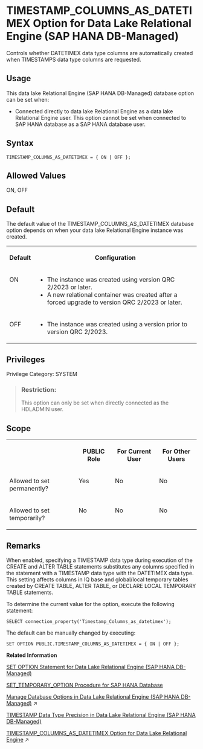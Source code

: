 <!-- loio34e354059097469d9864ff18b541f343 -->

# TIMESTAMP\_COLUMNS\_AS\_DATETIMEX Option for Data Lake Relational Engine \(SAP HANA DB-Managed\)

Controls whether DATETIMEX data type columns are automatically created when TIMESTAMPS data type columns are requested.



<a name="loio34e354059097469d9864ff18b541f343__section_fcx_cxv_4bc"/>

## Usage

This data lake Relational Engine \(SAP HANA DB-Managed\) database option can be set when:

-   Connected directly to data lake Relational Engine as a data lake Relational Engine user. This option cannot be set when connected to SAP HANA database as a SAP HANA database user.



<a name="loio34e354059097469d9864ff18b541f343__section_zhs_fc3_mrb"/>

## Syntax

```
TIMESTAMP_COLUMNS_AS_DATETIMEX = { ON | OFF };
```



<a name="loio34e354059097469d9864ff18b541f343__section_l1b_gc3_mrb"/>

## Allowed Values

ON, OFF



<a name="loio34e354059097469d9864ff18b541f343__section_tlp_5l3_hwb"/>

## Default

The default value of the TIMESTAMP\_COLUMNS\_AS\_DATETIMEX database option depends on when your data lake Relational Engine instance was created.


<table>
<tr>
<th valign="top">

Default

</th>
<th valign="top">

Configuration

</th>
</tr>
<tr>
<td valign="top">

ON

</td>
<td valign="top">

-   The instance was created using version QRC 2/2023 or later.
-   A new relational container was created after a forced upgrade to version QRC 2/2023 or later.



</td>
</tr>
<tr>
<td valign="top">

OFF

</td>
<td valign="top">

-   The instance was created using a version prior to version QRC 2/2023.



</td>
</tr>
</table>



<a name="loio34e354059097469d9864ff18b541f343__section_pxx_cwc_dxb"/>

## Privileges

Privilege Category: SYSTEM



### 

> ### Restriction:  
> This option can only be set when directly connected as the HDLADMIN user.



<a name="loio34e354059097469d9864ff18b541f343__section_nd4_hc3_mrb"/>

## Scope


<table>
<tr>
<th valign="top">

 

</th>
<th valign="top">

PUBLIC Role

</th>
<th valign="top">

For Current User

</th>
<th valign="top">

For Other Users

</th>
</tr>
<tr>
<td valign="top">

Allowed to set permanently?

</td>
<td valign="top">

Yes

</td>
<td valign="top">

No

</td>
<td valign="top">

No

</td>
</tr>
<tr>
<td valign="top">

Allowed to set temporarily?

</td>
<td valign="top">

No

</td>
<td valign="top">

No

</td>
<td valign="top">

No

</td>
</tr>
</table>



## Remarks

When enabled, specifying a TIMESTAMP data type during execution of the CREATE and ALTER TABLE statements substitutes any columns specified in the statement with a TIMESTAMP data type with the DATETIMEX data type. This setting affects columns in IQ base and global/local temporary tables created by CREATE TABLE, ALTER TABLE, or DECLARE LOCAL TEMPORARY TABLE statements.

To determine the current value for the option, execute the following statement:

```
SELECT connection_property('Timestamp_Columns_as_datetimex');
```

The default can be manually changed by executing:

```
SET OPTION PUBLIC.TIMESTAMP_COLUMNS_AS_DATETIMEX = { ON | OFF };
```

**Related Information**  


[SET OPTION Statement for Data Lake Relational Engine \(SAP HANA DB-Managed\)](../030-sql-statements/set-option-statement-for-data-lake-relational-engine-sap-hana-db-managed-84a37a4.md "Changes options that affect the behavior of the database and its compatibility with Transact-SQL. Setting the value of an option can change the behavior for all users or an individual user, in either a temporary or permanent scope.")

[SET\_TEMPORARY\_OPTION Procedure for SAP HANA Database](../080-sap-hana-database-for-data-lake-relational-engine/set-temporary-option-procedure-for-sap-hana-database-abcd703.md "Grant database options temporarily for the current connection only on a data lake Relational Engine relational container.")

[Manage Database Options in Data Lake Relational Engine (SAP HANA DB-Managed)](https://help.sap.com/viewer/9220e7fec0fe4503b5c5a6e21d584e63/2024_3_QRC/en-US/964f12eb2961478b8205f5bfd8ee2ec6.html "Data lake Relational Engine database options are configurable settings that change the way the data lake Relational Engine instance behaves or performs.") :arrow_upper_right:

[TIMESTAMP Data Type Precision in Data Lake Relational Engine \(SAP HANA DB-Managed\)](../020-sql-data-types/timestamp-data-type-precision-in-data-lake-relational-engine-sap-hana-db-managed-5cbca14.md "Precision conflicts between TIMESTAMP data types result in data loss.")

[TIMESTAMP_COLUMNS_AS_DATETIMEX Option for Data Lake Relational Engine](https://help.sap.com/viewer/19b3964099384f178ad08f2d348232a9/2024_3_QRC/en-US/082fdf9f04bc43acbc014a0842c43ea9.html "Controls whether DATETIMEX data type columns are automatically created when TIMESTAMPS data type columns are requested.") :arrow_upper_right:

